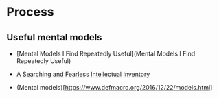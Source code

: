# Process

## Useful mental models

* [Mental Models I Find Repeatedly Useful](Mental Models I Find Repeatedly Useful)

* [A Searching and Fearless Intellectual Inventory](https://www.facebook.com/notes/kent-beck/a-searching-and-fearless-intellectual-inventory/1179765038723025)

* (Mental models)[https://www.defmacro.org/2016/12/22/models.html]
